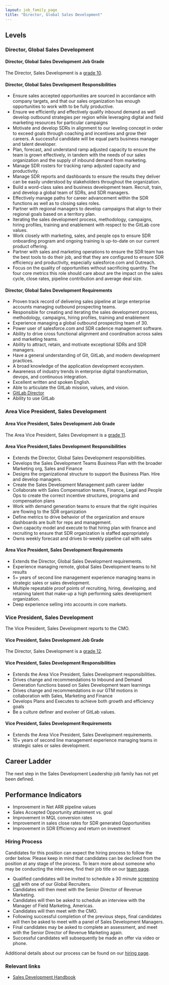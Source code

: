 ```yaml
---
layout: job_family_page
title: "Director, Global Sales Development"
---
```

 
## Levels
 
### Director, Global Sales Development

#### Director, Global Sales Development Job Grade 
 
The Director, Sales Development is a [grade 10](/handbook/total-rewards/compensation/compensation-calculator/#gitlab-job-grades).
 
#### Director, Global Sales Development Responsibilities
 
- Ensure sales accepted opportunities are sourced in accordance with company targets, and that our sales organization has enough opportunities to work with to be fully productive.
- Ensure we efficiently and effectively qualify inbound demand as well develop outbound strategies per region while leveraging digital and field marketing resources for particular campaigns
- Motivate and develop SDRs in alignment to our leveling concept in order to exceed goals through coaching and incentives and grow their careers. A successful candidate will be equal parts business manager and talent developer.
- Plan, forecast, and understand ramp adjusted capacity to ensure the team is grown effectively, in tandem with the needs of our sales organization and the supply of inbound demand from marketing.
- Manage SDR rosters for tracking ramp adjusted capacity and productivity.
- Manage SDR reports and dashboards to ensure the results they deliver can be easily understood by stakeholders throughout the organization.
- Build a word-class sales and business development team. Recruit, train, and develop a global team of SDRs, and SDR managers.
- Effectively manage paths for career advancement within the SDR functions as well as to closing sales roles.
- Partner with regional managers to develop campaigns that align to their regional goals based on a territory plan.
- Iterating the sales development process, methodology, campaigns, hiring profiles, training and enablement with respect to the GitLab core values.
- Work closely with marketing, sales, and people ops to ensure SDR onboarding program and ongoing training is up-to-date on our current product offering.
- Partner with sales and marketing operations to ensure the SDR team has the best tools to do their job, and that they are configured to ensure SDR efficiency and productivity, especially salesforce.com and Outreach.
- Focus on the quality of opportunities without sacrificing quantity.  The four core metrics this role should care about are the impact on the sales cycle, close rates, pipeline contribution and average deal size.
 
#### Director, Global Sales Development Requirements
 
- Proven track record of delivering sales pipeline at large enterprise accounts managing outbound prospecting teams.
- Responsible for creating and iterating the sales development process, methodology, campaigns, hiring profiles, training and enablement
- Experience managing a global outbound prospecting team of 30.
- Power user of salesforce.com and SDR cadence management software.
- Ability to drive cross functional alignment and coordination across sales and marketing teams.
- Ability to attract, retain, and motivate exceptional SDRs and SDR managers.
- Have a general understanding of Git, GitLab, and modern development practices.
- A broad knowledge of the application development ecosystem.
- Awareness of industry trends in enterprise digital transformation, devops, and continuous integration.
- Excellent written and spoken English.
- Able to articulate the GitLab mission, values, and vision.
- [GitLab Director](https://about.gitlab.com/company/team/structure/#director-group)
- Ability to use GitLab
 
### Area Vice President, Sales Development
 
#### Area Vice President, Sales Development Job Grade 
 
The Area Vice President, Sales Development is a [grade 11](/handbook/total-rewards/compensation/compensation-calculator/#gitlab-job-grades).
 
#### Area Vice President,Sales Development Responsibilities

- Extends the Director, Global Sales Development responsibilities.
- Develops the Sales Development Teams Business Plan with the broader Marketing org, Sales and Finance
- Designs the organizational structure to support the Business Plan. Hire and develop managers.
- Create the Sales Development Management path career ladder
- Collaborate with Sales Compensation teams, Finance, Legal and People Ops to create the correct incentive structures, programs and compensation plans
- Work with demand generation teams to ensure that the right inquiries are flowing to the SDR organization
- Define metrics to drive behavior of the organization and ensure dashboards are built for reps and management.
- Own capacity model and execute to that hiring plan with finance and recruiting to ensure that SDR organization is staffed appropriately
- Owns weekly forecast and drives bi-weekly pipeline call with sales
 
#### Area Vice President, Sales Development Requirements

- Extends the Director, Global Sales Development requirements.
- Experience managing remote, global Sales Development teams to hit results
- 5+ years of second line management experience managing teams in strategic sales or sales development.
- Multiple repeatable proof points of recruiting, hiring, developing, and retaining talent that make-up a high performing sales development organization.
- Deep experience selling into accounts in core markets.

### Vice President, Sales Development

The Vice President, Sales Development reports to the CMO.
 
#### Vice President, Sales Development Job Grade 
 
The Director, Sales Development is a [grade 12](/handbook/total-rewards/compensation/compensation-calculator/#gitlab-job-grades).
 
#### Vice President, Sales Development Responsibilities

- Extends the Area Vice President, Sales Development responsibilities.
- Drives change and recommendations to Inbound and Demand Generation functions based on Sales Development team learnings
- Drives change and recommendations in our GTM motions in collaboration with Sales, Marketing and Finance
- Develops Plans and Executes to achieve both growth and efficiency goals
- Be a culture definer and evolver of GitLab values.
 
#### Vice President, Sales Development Requirements

- Extends the Area Vice President, Sales Development requirements.
- 10+ years of second line management experience managing teams in strategic sales or sales development.
 
## Career Ladder

The next step in the Sales Development Leadership job family has not yet been defined.
 
## Performance Indicators
 
- Improvement in Net ARR pipeline values
- Sales Accepted Opportunity attainment vs. goal
- Improvement in MQL conversion rates
- Improvement in sales close rates for SDR generated Opportunities
- Improvement in SDR Efficiency and return on investment
 
### Hiring Process
 
Candidates for this position can expect the hiring process to follow the order below. Please keep in mind that candidates can be declined from the position at any stage of the process. To learn more about someone who may be conducting the interview, find their job title on our [team page](/company/team/).
 
* Qualified candidates will be invited to schedule a 30 minute [screening call](/handbook/hiring/interviewing/#screening-call) with one of our Global Recruiters.
* Candidates will then meet with the Senior Director of Revenue Marketing.
* Candidates will then be asked to schedule an interview with the Manager of Field Marketing, Americas.
* Candidates will then meet with the CMO.
* Following successful completion of the previous steps, final candidates will then be asked to meet with a panel of Sales Development Managers.
* Final candidates may be asked to complete an assessment, and  meet with the Senior Director of Revenue Marketing again.
* Successful candidates will subsequently be made an offer via video or phone.
 
Additional details about our process can be found on our [hiring page](/handbook/hiring).
 
### Relevant links
 
- [Sales Development Handbook](/handbook/marketing/revenue-marketing/sdr/)
